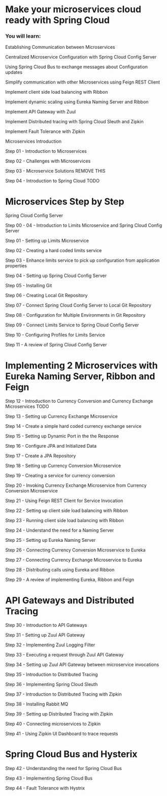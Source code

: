 # Make your microservices cloud ready with Spring Cloud


###  You will learn: 


Establishing Communication between Microservices

Centralized Microservice Configuration with Spring Cloud Config Server

Using Spring Cloud Bus to exchange messages about Configuration updates

Simplify communication with other Microservices using Feign REST Client

Implement client side load balancing with Ribbon

Implement dynamic scaling using Eureka Naming Server and Ribbon

Implement API Gateway with Zuul

Implement Distributed tracing with Spring Cloud Sleuth and Zipkin

Implement Fault Tolerance with Zipkin



Microservices Introduction

Step  01 - Introduction to Microservices

Step  02 - Challenges with Microservices

Step  03 - Microservice Solutions REMOVE THIS

Step  04 - Introduction to Spring Cloud TODO


 #  Microservices Step by Step


Spring Cloud Config Server

Step 00 - 04 - Introduction to Limits Microservice and Spring Cloud Config Server

Step 01 - Setting up Limits Microservice

Step 02 - Creating a hard coded limits service

Step 03 - Enhance limits service to pick up configuration from application properties

Step 04 - Setting up Spring Cloud Config Server

Step 05 - Installing Git

Step 06 - Creating Local Git Repository

Step 07 - Connect Spring Cloud Config Server to Local Git Repository

Step 08 - Configuration for Multiple Environments in Git Repository

Step 09 - Connect Limits Service to Spring Cloud Config Server

Step 10 - Configuring Profiles for Limits Service

Step 11 - A review of Spring Cloud Config Server



 #  Implementing 2 Microservices with Eureka Naming Server, Ribbon and Feign



Step 12 - Introduction to Currency Conversion and Currency Exchange Microservices TODO

Step 13 - Setting up Currency Exchange Microservice

Step 14 - Create a simple hard coded currency exchange service

Step 15 - Setting up Dynamic Port in the the Response

Step 16 - Configure JPA and Initialized Data

Step 17 - Create a JPA Repository

Step 18 - Setting up Currency Conversion Microservice

Step 19 - Creating a service for currency conversion

Step 20 - Invoking Currency Exchange Microservice from Currency Conversion Microservice

Step 21 - Using Feign REST Client for Service Invocation

Step 22 - Setting up client side load balancing with Ribbon

Step 23 - Running client side load balancing with Ribbon

Step 24 - Understand the need for a Naming Server

Step 25 - Setting up Eureka Naming Server

Step 26 - Connecting Currency Conversion Microservice to Eureka

Step 27 - Connecting Currency Exchange Microservice to Eureka

Step 28 - Distributing calls using Eureka and Ribbon

Step 29 - A review of implementing Eureka, Ribbon and Feign



 #  API Gateways and Distributed Tracing



Step 30 - Introduction to API Gateways

Step 31 - Setting up Zuul API Gateway

Step 32 - Implementing Zuul Logging Filter

Step 33 - Executing a request through Zuul API Gateway

Step 34 - Setting up Zuul API Gateway between microservice invocations

Step 35 - Introduction to Distributed Tracing

Step 36 - Implementing Spring Cloud Sleuth

Step 37 - Introduction to Distributed Tracing with Zipkin

Step 38 - Installing Rabbit MQ

Step 39 - Setting up Distributed Tracing with Zipkin

Step 40 - Connecting microservices to Zipkin

Step 41 - Using Zipkin UI Dashboard to trace requests

# Spring Cloud Bus and Hysterix

Step 42 - Understanding the need for Spring Cloud Bus

Step 43 - Implementing Spring Cloud Bus

Step 44 - Fault Tolerance with Hystrix
